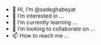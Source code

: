 - 👋 Hi, I’m @sadeghabeyat
- 👀 I’m interested in ...
- 🌱 I’m currently learning ...
- 💞️ I’m looking to collaborate on ...
- 📫 How to reach me ...

<!---
sadeghabeyat/sadeghabeyat is a ✨ special ✨ repository because its `README.md` (this file) appears on your GitHub profile.
You can click the Preview link to take a look at your changes.
--->

